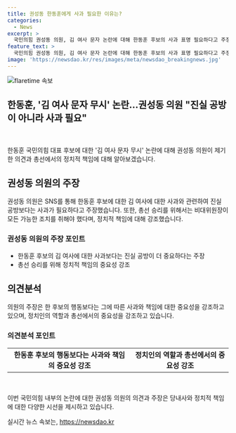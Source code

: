 ```yaml
---
title: 권성동 한동훈에게 사과 필요한 이유는?
categories:
  - News
excerpt: >
  국민의힘 권성동 의원, 김 여사 문자 논란에 대해 한동훈 후보의 사과 표명 필요하다고 주장. 한 후보의 김 여사 사과 진정성에 관한 논쟁은 큰 의미가 없다고 지적하며, 총선 승리의 중요성을 강조하고 후보의 판단 착오를 인정하라고 촉구.
feature_text: >
  국민의힘 권성동 의원, 김 여사 문자 논란에 대해 한동훈 후보의 사과 표명 필요하다고 주장. 한 후보의 김 여사 사과 진정성에 관한 논쟁은 큰 의미가 없다고 지적하며, 총선 승리의 중요성을 강조하고 후보의 판단 착오를 인정하라고 촉구.
image: 'https://newsdao.kr/res/images/meta/newsdao_breakingnews.jpg'
---
```


<p><img src="https://newsdao.kr/res/images/meta/newsdao_breakingnews.jpg" alt="flaretime 속보" /></p>

<h2>한동훈, '김 여사 문자 무시' 논란…권성동 의원 "진실 공방이 아니라 사과 필요"</h2>

<p data-ke-size="size16">&nbsp;</p>

<p>한동훈 국민의힘 대표 후보에 대한 '김 여사 문자 무시' 논란에 대해 권성동 의원이 제기한 의견과 총선에서의 정치적 책임에 대해 알아보겠습니다.</p>

<h2 data-ke-size="size26">권성동 의원의 주장</h2>

<p>권성동 의원은 SNS를 통해 한동훈 후보에 대한 김 여사에 대한 사과와 관련하여 진실 공방보다는 사과가 필요하다고 주장했습니다. 또한, 총선 승리를 위해서는 비대위원장이 모든 가능한 조치를 취해야 했다며, 정치적 책임에 대해 강조했습니다.</p>

<h3>권성동 의원의 주장 포인트</h3>

<ul>
  <li>한동훈 후보의 김 여사에 대한 사과보다는 진실 공방이 더 중요하다는 주장</li>
  <li>총선 승리를 위해 정치적 책임의 중요성 강조</li>
</ul>

<h2 data-ke-size="size26">의견분석</h2>

<p>의원의 주장은 한 후보의 행동보다는 그에 따른 사과와 책임에 대한 중요성을 강조하고 있으며, 정치인의 역할과 총선에서의 중요성을 강조하고 있습니다.</p>

<h3>의견분석 포인트</h3>

<table>
  <tr>
    <td style="text-align: center; height: 17px;"><b>한동훈 후보의 행동보다는 사과와 책임의 중요성 강조</b></td>
    <td style="text-align: center; height: 17px;"><b>정치인의 역할과 총선에서의 중요성 강조</b></td>
  </tr>
</table>

<p data-ke-size="size16">&nbsp;</p>

<p>이번 국민의힘 내부의 논란에 대한 권성동 의원의 의견과 주장은 당내사와 정치적 책임에 대한 다양한 시선을 제시하고 있습니다.</p>
실시간 뉴스 속보는, <a href="https://newsdao.kr" rel="dofollow">https://newsdao.kr</a>


